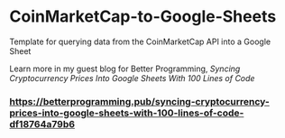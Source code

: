 # CoinMarketCap-to-Google-Sheets
Template for querying data from the CoinMarketCap API into a Google Sheet

Learn more in my guest blog for Better Programming, _Syncing Cryptocurrency Prices Into Google Sheets With 100 Lines of Code_
### https://betterprogramming.pub/syncing-cryptocurrency-prices-into-google-sheets-with-100-lines-of-code-df18764a79b6
